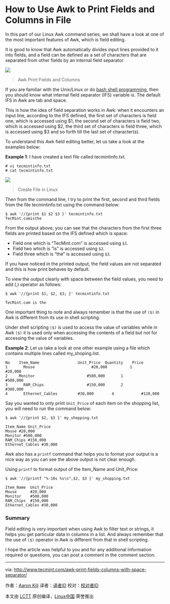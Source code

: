 How to Use Awk to Print Fields and Columns in File
======================================================

In this part of our Linux Awk command series, we shall have a look at one of the most important features of Awk, which is field editing.

It is good to know that Awk automatically divides input lines provided to it into fields, and a field can be defined as a set of characters that are separated from other fields by an internal field separator.

![](http://www.tecmint.com/wp-content/uploads/2016/04/Awk-Print-Fields-and-Columns.png)
>Awk Print Fields and Columns

If you are familiar with the Unix/Linux or do [bash shell programming][1], then you should know what internal field separator (IFS) variable is. The default IFS in Awk are tab and space.

This is how the idea of field separation works in Awk: when it encounters an input line, according to the IFS defined, the first set of characters is field one, which is accessed using $1, the second set of characters is field two, which is accessed using $2, the third set of characters is field three, which is accessed using $3 and so forth till the last set of character(s).

To understand this Awk field editing better, let us take a look at the examples below:

**Example 1**: I have created a text file called tecmintinfo.txt.

```
# vi tecmintinfo.txt
# cat tecmintinfo.txt
```

![](http://www.tecmint.com/wp-content/uploads/2016/04/Create-File-in-Linux.png)
>Create File in Linux

Then from the command line, I try to print the first, second and third fields from the file tecmintinfo.txt using the command below:

```
$ awk '//{print $1 $2 $3 }' tecmintinfo.txt
TecMint.comisthe
```

From the output above, you can see that the characters from the first three fields are printed based on the IFS defined which is space:

- Field one which is “TecMint.com” is accessed using `$1`.
- Field two which is “is” is accessed using `$2`.
- Field three which is “the” is accessed using `$3`.

If you have noticed in the printed output, the field values are not separated and this is how print behaves by default.

To view the output clearly with space between the field values, you need to add (,) operator as follows:

```
$ awk '//{print $1, $2, $3; }' tecmintinfo.txt

TecMint.com is the
```

One important thing to note and always remember is that the use of `($)` in Awk is different from its use in shell scripting.

Under shell scripting `($)` is used to access the value of variables while in Awk `($)` it is used only when accessing the contents of a field but not for accessing the value of variables.

**Example 2**: Let us take a look at one other example using a file which contains multiple lines called my_shoping.list.

```
No	  Item_Name		            Unit_Price	Quantity	Price
1	    Mouse			              #20,000		   1		    #20,000
2 	  Monitor			            #500,000	   1		    #500,000
3	    RAM_Chips		            #150,000	   2		    #300,000
4	    Ethernet_Cables	        #30,000		   4		    #120,000		
```

Say you wanted to only print `Unit_Price` of each item on the shopping list, you will need to run the command below:

```
$ awk '//{print $2, $3 }' my_shopping.txt 

Item_Name Unit_Price
Mouse #20,000
Monitor #500,000
RAM_Chips #150,000
Ethernet_Cables #30,000
```

Awk also has a `printf` command that helps you to format your output is a nice way as you can see the above output is not clear enough.

Using `printf` to format output of the Item_Name and Unit_Price:

```
$ awk '//{printf "%-10s %s\n",$2, $3 }' my_shopping.txt 

Item_Name  Unit_Price
Mouse      #20,000
Monitor    #500,000
RAM_Chips  #150,000
Ethernet_Cables #30,000
```

### Summary
Field editing is very important when using Awk to filter text or strings, it helps you get particular data in columns in a list. And always remember that the use of `($)` operator in Awk is different from that in shell scripting.

I hope the article was helpful to you and for any additional information required or questions, you can post a comment in the comment section.

--------------------------------------------------------------------------------

via: http://www.tecmint.com/awk-print-fields-columns-with-space-separator/

作者：[Aaron Kili][a]
译者：[译者ID](https://github.com/译者ID)
校对：[校对者ID](https://github.com/校对者ID)

本文由 [LCTT](https://github.com/LCTT/TranslateProject) 原创编译，[Linux中国](https://linux.cn/) 荣誉推出

[a]: http://www.tecmint.com/author/aaronkili/
[1]: http://www.tecmint.com/category/bash-shell/
